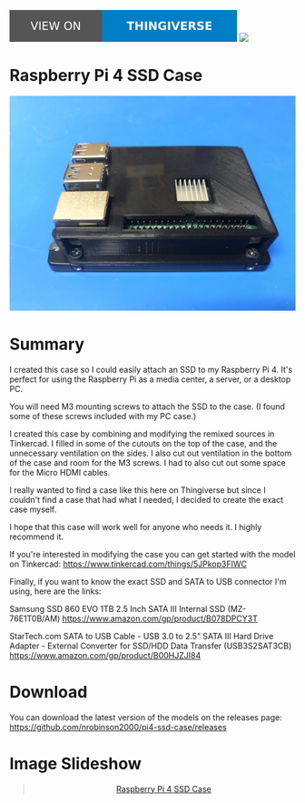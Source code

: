 [![](images/thingiverse-badge.svg)](https://www.thingiverse.com/thing:3789093) [![](https://img.shields.io/github/downloads/nrobinson2000/pi4-ssd-case/total?style=for-the-badge)](https://github.com/nrobinson2000/pi4-ssd-case/releases)

# Raspberry Pi 4 SSD Case

![](images/pi4_4.jpg)

# Summary
I created this case so I could easily attach an SSD to my Raspberry Pi 4. It's perfect for using the Raspberry Pi as a media center, a server, or a desktop PC.

You will need M3 mounting screws to attach the SSD to the case. (I found some of these screws included with my PC case.)

I created this case by combining and modifying the remixed sources in Tinkercad. I filled in some of the cutouts on the top of the case, and the unnecessary ventilation on the sides. I also cut out ventilation in the bottom of the case and room for the M3 screws. I had to also cut out some space for the Micro HDMI cables.

I really wanted to find a case like this here on Thingiverse but since I couldn't find a case that had what I needed, I decided to create the exact case myself.

I hope that this case will work well for anyone who needs it. I highly recommend it.

If you're interested in modifying the case you can get started with the model on Tinkercad:
<https://www.tinkercad.com/things/5JPkop3FIWC>

Finally, if you want to know the exact SSD and SATA to USB connector I'm using, here are the links:

Samsung SSD 860 EVO 1TB 2.5 Inch SATA III Internal SSD (MZ-76E1T0B/AM)
<https://www.amazon.com/gp/product/B078DPCY3T>

StarTech.com SATA to USB Cable - USB 3.0 to 2.5” SATA III Hard Drive Adapter - External Converter for SSD/HDD Data Transfer (USB3S2SAT3CB)
<https://www.amazon.com/gp/product/B00HJZJI84>

# Download

You can download the latest version of the models on the releases page: <https://github.com/nrobinson2000/pi4-ssd-case/releases>

# Image Slideshow

<center>
<blockquote class="imgur-embed-pub" lang="en" data-id="a/RhaiFXj" data-context="false" ><a href="//imgur.com/a/RhaiFXj">Raspberry Pi 4 SSD Case</a></blockquote><script async src="//s.imgur.com/min/embed.js" charset="utf-8"></script>
</center>